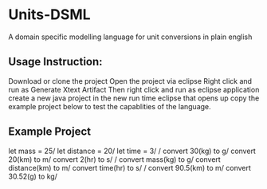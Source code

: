 # Units-DSML
A domain specific modelling language for unit conversions in plain english

## Usage Instruction:
Download or clone the project
Open the project via eclipse
Right click and run as Generate Xtext Artifact
Then right click and run as eclipse application
create a new java project in the new run time eclipse that opens up
copy the example project below to test the capablities of the language.

## Example Project

let mass = 25/
let distance = 20/
let time = 3/
/
convert 30(kg) to g/
convert 20(km) to m/
convert 2(hr) to s/
/
convert mass(kg) to g/
convert distance(km) to m/
convert time(hr) to s/
/
convert 90.5(km) to m/
convert 30.52(g) to kg/
